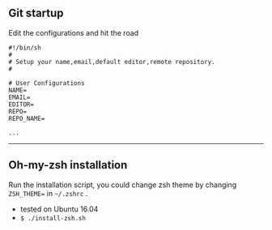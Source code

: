 ## Git startup

Edit the configurations and hit the road
```
#!/bin/sh
# 
# Setup your name,email,default editor,remote repository.
#

# User Configurations
NAME= 
EMAIL=
EDITOR=
REPO=
REPO_NAME=

...
```
---
## Oh-my-zsh installation 
Run the installation script, you could change zsh theme by changing `ZSH_THEME=` in `~/.zshrc` .

* tested on Ubuntu 16.04
*   `$ ./install-zsh.sh`
